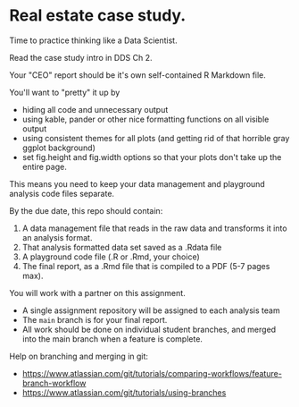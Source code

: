 
# Real estate case study. 

Time to practice thinking like a Data Scientist. 

Read the case study intro in DDS Ch 2. 

Your "CEO" report should be it's own self-contained R Markdown file. 

You'll want to "pretty" it up by 
- hiding all code and unnecessary output
- using kable, pander or other nice formatting functions on all visible output
- using consistent themes for all plots (and getting rid of that horrible gray ggplot background)
- set fig.height and fig.width options so that your plots don't take up the entire page. 

This means you need to keep your data management and playground analysis code files separate. 

By the due date, this repo should contain: 

1. A data management file that reads in the raw data and transforms it into an analysis format. 
2. That analysis formatted data set saved as a .Rdata file
3. A playground code file (.R or .Rmd, your choice)
4. The final report, as a .Rmd file that is compiled to a PDF (5-7 pages max). 

You will work with a partner on this assignment. 

* A single assignment repository will be assigned to each analysis team
* The `main` branch is for your final report.
* All work should be done on individual student branches, and merged into the main branch when a feature is complete. 

Help on branching and merging in git: 

* https://www.atlassian.com/git/tutorials/comparing-workflows/feature-branch-workflow
* https://www.atlassian.com/git/tutorials/using-branches

